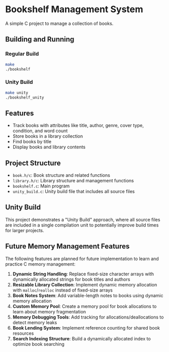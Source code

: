 # Bookshelf Management System

A simple C project to manage a collection of books.

## Building and Running

### Regular Build
```sh
make
./bookshelf
```

### Unity Build
```sh
make unity
./bookshelf_unity
```

## Features

- Track books with attributes like title, author, genre, cover type, condition, and word count
- Store books in a library collection
- Find books by title
- Display books and library contents

## Project Structure

- `book.h/c`: Book structure and related functions
- `library.h/c`: Library structure and management functions
- `bookshelf.c`: Main program
- `unity_build.c`: Unity build file that includes all source files

## Unity Build

This project demonstrates a "Unity Build" approach, where all source files are included in a single compilation unit to potentially improve build times for larger projects.

## Future Memory Management Features

The following features are planned for future implementation to learn and practice C memory management:

1. **Dynamic String Handling**: Replace fixed-size character arrays with dynamically allocated strings for book titles and authors
2. **Resizable Library Collection**: Implement dynamic memory allocation with `malloc`/`realloc` instead of fixed-size arrays
3. **Book Notes System**: Add variable-length notes to books using dynamic memory allocation
4. **Custom Memory Pool**: Create a memory pool for book allocations to learn about memory fragmentation
5. **Memory Debugging Tools**: Add tracking for allocations/deallocations to detect memory leaks
6. **Book Lending System**: Implement reference counting for shared book resources
7. **Search Indexing Structure**: Build a dynamically allocated index to optimize book searching